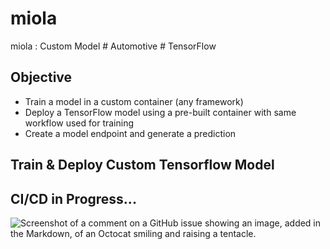 # miola
miola : Custom Model # Automotive # TensorFlow

## Objective
- Train a model in a custom container (any framework)
- Deploy a TensorFlow model using a pre-built container with same workflow used for training
- Create a model endpoint and generate a prediction

## Train & Deploy Custom Tensorflow Model


## CI/CD in Progress...
![Screenshot of a comment on a GitHub issue showing an image, added in the Markdown, of an Octocat smiling and raising a tentacle.](https://myoctocat.com/assets/images/base-octocat.svg)
